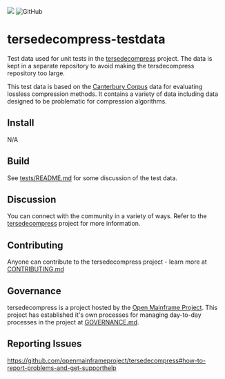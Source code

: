 ![](https://artwork.openmainframeproject.org/projects/tersedecompress/color/tersedecompress-color.svg)
![GitHub](https://img.shields.io/github/license/openmainframeproject/tersedecompress)

# tersedecompress-testdata

Test data used for unit tests in the [tersedecompress](https://github.com/openmainframeproject/tersedecompress) project. The data is kept in a separate repository to avoid making the tersdecompress repository too large.

This test data is based on the [Canterbury Corpus](https://corpus.canterbury.ac.nz/) data for evaluating lossless compression methods. It contains a variety of data including data designed to be problematic for compression algorithms.

## Install

N/A

## Build

See [tests/README.md](tests/README.md) for some discussion of the test data.

## Discussion

You can connect with the community in a variety of ways. Refer to the [tersedecompress](https://github.com/openmainframeproject/tersedecompress) project for more information.

## Contributing
Anyone can contribute to the tersedecompress project - learn more at [CONTRIBUTING.md](https://github.com/openmainframeproject/tersedecompress/blob/master/CONTRIBUTING.md)

## Governance
tersedecompress is a project hosted by the [Open Mainframe Project](https://openmainframeproject.org). This project has established it's own processes for managing day-to-day processes in the project at [GOVERNANCE.md](https://github.com/openmainframeproject/tersedecompress/blob/master/GOVERNANCE.md).

## Reporting Issues

https://github.com/openmainframeproject/tersedecompress#how-to-report-problems-and-get-supporthelp
